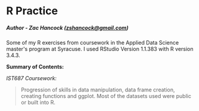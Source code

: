 R Practice
==============
##### Author - Zac Hancock (zshancock@gmail.com)

Some of my R exercises from coursework in the Applied Data Science master's program at Syracuse. 
I used RStudio Version 1.1.383 with R version 3.4.3.

**Summary of Contents:**

*IST687 Coursework:*
>Progression of skills in data manipulation, data frame creation, creating functions and ggplot. Most of the datasets 
>used were public or built into R. 

